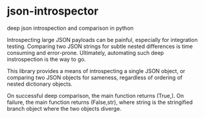 # json-introspector
deep json introspection and comparison in python

Introspecting large JSON payloads can be painful,
especially for integration testing. Comparing two JSON strings for subtle
nested differences is time consuming and error-prone. Ultimately, automating
such deep instrospection is the way to go.

This library provides a means of introspecting a single JSON object,
or comparing two JSON objects for sameness, regardless of ordering of nested
dictionary objects.

On successful deep comparison, the main function returns (True,).
On failure, the main function returns (False,str), where string is the
stringified branch object where the two objects diverge.
